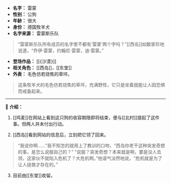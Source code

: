 
- **名字：** 雷蒙
- **性别：** 公狗
- **年龄：** 很大
- **身份：** 德国牧羊犬
- **名字来源：** 雷蒙斯乐队

> “雷蒙斯乐队所有成员的名字里不都有‘雷蒙’两个字吗？”[[西岛]]如数家珍地说道，“乔伊·雷蒙，约翰尼·雷蒙，迪·雷蒙。”

- **登场作品：** [[《沙漠》]] 
- **相关角色：** [[西岛]]，[[东堂]]
- **外表：** 毛色仿若烧焦的草坪。

> 这条牧羊犬的毛色仿若烧焦的草坪，充满野性，它只是坐着就能让人因恐惧而戒备起来。

---

🐶 **介绍：** 

1. [[鸠麦]]在网站上看到这只狗的收容期限即将结束，便与[[北村]]提起了这件事。但两人并未付出行动。

2. [[西岛]]看到网站的信息后，立刻把它领了回来。

> “我说你啊……”我不知怎的就用上了教训的口吻，“西岛你老干这种突发奇想的事，是怎么说服自己的？”
> “说服？突发奇想？本来就是啊，要是没人去领，这家伙不就陷入危机了？大危机啊。”他语气淡然地说，“危机就是为了让人拯救才存在的。”

3. 目前由[[东堂]]收留。